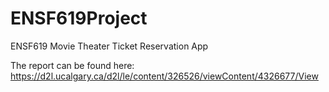 # ENSF619Project
ENSF619 Movie Theater Ticket Reservation App

The report can be found here:
https://d2l.ucalgary.ca/d2l/le/content/326526/viewContent/4326677/View


